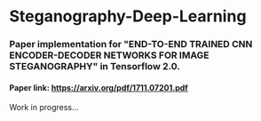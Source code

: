 # Steganography-Deep-Learning
### Paper implementation for "END-TO-END TRAINED CNN ENCODER-DECODER NETWORKS FOR IMAGE STEGANOGRAPHY" in Tensorflow 2.0.
#### Paper link: https://arxiv.org/pdf/1711.07201.pdf

Work in progress...
